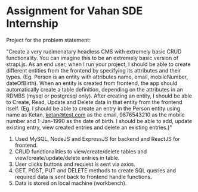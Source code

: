 # Assignment for Vahan SDE Internship

Project for the problem statement:

"Create a very rudimenatary headless CMS with extremely basic CRUD functionality. You can imagine this to be an extremely basic version of strapi.js. As an end user, when I run your project, I should be able to create different entities from the frontend by specifying its attributes and their types. (Eg. Person is an entity with attributes name<string>, email<string>, mobileNumber<number>, dateOfBirth<Date>). When an entity is created from frontend, the app should automatically create a table definition, depending on the attributes in an RDMBS (mysql or postgresql only). After creating an entity, I should be able to Create, Read, Update and Delete data in that entity from the frontend itself. (Eg. I should be able to create an entry in the Person entity using name as Ketan, ketan@test.com as the email, 9876543210 as the mobile number and 1-Jan-1990 as the date of birth. I should be able to add, update existing entry, view created entries and delete an existing entries.)"

1. Used MySQL, NodeJS and ExpressJS for backend and ReactJS for frontend.
2. CRUD functionalities to view/create/delete tables and view/create/update/delete entries in table.
3. User clicks buttons and request is sent via axios.
4. GET, POST, PUT and DELETE methods to create SQL queries and required data is sent back to frontend handle functions.
5. Data is stored on local machine (workbench).
